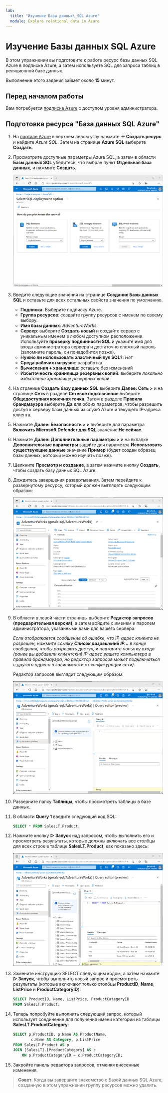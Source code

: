 ```yaml
---
lab:
  title: "Изучение Базы данных\_SQL Azure"
  module: Explore relational data in Azure
---
```


# Изучение Базы данных SQL Azure

В этом упражнении вы подготовите к работе ресурс базы данных SQL Azure в подписке Azure, а затем используете SQL для запроса таблиц в реляционной базе данных.

Выполнение этого задания займет около **15** минут.

## Перед началом работы

Вам потребуется [подписка Azure](https://azure.microsoft.com/free) с доступом уровня администратора.

## Подготовка ресурса "База данных SQL Azure"

1. На [портале Azure](https://portal.azure.com?azure-portal=true) в верхнем левом углу нажмите **&#65291; Создать ресурс** и найдите *Azure SQL*. Затем на странице **Azure SQL** выберите **Создать**.

1. Просмотрите доступные параметры Azure SQL, а затем в области **Базы данных SQL** убедитесь, что выбран пункт **Отдельная база данных**, и нажмите **Создать**.

    ![Снимок экрана портала Azure со страницей Azure SQL.](images//azure-sql-portal.png)

1. Введите следующие значения на странице **Создание Базы данных SQL** и оставьте для всех остальных свойств значения по умолчанию.
    - **Подписка**. Выберите подписку Azure.
    - **Группа ресурсов**: создайте группу ресурсов с именем по своему выбору.
    - **Имя базы данных**: *AdventureWorks*
    - **Сервер**: выберите **Создать новый** и создайте сервер с уникальным именем в любом доступном расположении. Используйте **проверку подлинности SQL** и укажите имя для входа администратора сервера и достаточно сложный пароль (запомните пароль, он понадобится позже).
    - **Нужно ли использовать эластичный пул SQL?**: *Нет*
    - **Среда рабочих нагрузок**: разработка
    - **Вычисления + хранилище**: оставьте без изменений
    - **Избыточность хранилища резервных копий**: выберите *локально избыточное хранилище резервных копий*.

1. На странице **Создать базу данных SQL** выберите **Далее: Сеть >** и на странице **Сеть** в разделе **Сетевое подключение** выберите **Общедоступная конечная точка**. Затем в разделе **Правила брандмауэра** выберите **Да** для обоих параметров, чтобы разрешить доступ к серверу базы данных из служб Azure и текущего IP-адреса клиента.

1. Нажмите **Далее: Безопасность >** и выберите для параметра **Включить Microsoft Defender для SQL** значение **Не сейчас**.

1. Нажмите **Далее: Дополнительные параметры >** и на вкладке **Дополнительные параметры** задайте для параметра **Использовать существующие данные** значение **Пример** (будет создан образец базы данных, который можно изучить позже).

1. Щелкните **Просмотр и создание**, а затем нажмите кнопку **Создать**, чтобы создать базу данных SQL Azure.

1. Дождитесь завершения развертывания. Затем перейдите к развернутому ресурсу, который должен выглядеть следующим образом:

    ![Снимок экрана портала Azure со страницей базы данных SQL.](images//sql-database-portal.png)

1. В области в левой части страницы выберите **Редактор запросов (предварительная версия)**, а затем войдите с именем и паролем администратора, указанными вами для вашего сервера.
    
    *Если отображается сообщение об ошибке, что IP-адрес клиента не разрешен, нажмите ссылку **Список разрешений IP...** в конце сообщения, чтобы разрешить доступ, и повторите попытку входа (ранее вы добавили клиентский IP-адрес вашего компьютера в правила брандмауэра, но редактор запросов может подключаться с другого адреса в зависимости от конфигурации сети).*
    
    Редактор запросов выглядит следующим образом:
    
    ![Снимок экрана портала Azure с редактором запросов.](images//query-editor.png)

1. Разверните папку **Таблицы**, чтобы просмотреть таблицы в базе данных.

1. В области **Query 1** введите следующий код SQL:

    ```sql
    SELECT * FROM SalesLT.Product;
    ```

1. Нажмите кнопку **&#9655; Запуск** над запросом, чтобы выполнить его и просмотреть результаты, которые должны включать все столбцы для всех строк в таблице **SalesLT.Product**, как показано здесь:

    ![Снимок экрана портала Azure с редактором запросов и результатами запроса.](images//sql-query-results.png)

1. Замените инструкцию SELECT следующим кодом, а затем нажмите **&#9655; Запуск**, чтобы выполнить новый запрос и просмотреть результаты (которые включают только столбцы **ProductID**, **Name**, **ListPrice** и **ProductCategoryID**):

    ```sql
    SELECT ProductID, Name, ListPrice, ProductCategoryID
    FROM SalesLT.Product;
    ```

1. Теперь попробуйте выполнить следующий запрос, который использует соединение для получения имени категории из таблицы **SalesLT.ProductCategory**:

    ```sql
    SELECT p.ProductID, p.Name AS ProductName,
            c.Name AS Category, p.ListPrice
    FROM SalesLT.Product AS p
    JOIN [SalesLT].[ProductCategory] AS c
        ON p.ProductCategoryID = c.ProductCategoryID;
    ```

1. Закройте панель редактора запросов, отменяя внесенные изменения.

> **Совет**. Когда вы завершите знакомство с Базой данных SQL Azure, созданную в этом упражнении группу ресурсов можно удалить.
